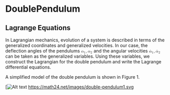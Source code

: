 # DoublePendulum
## Lagrange Equations

In Lagrangian mechanics, evolution of a system is described in terms of the generalized coordinates and generalized velocities. In our case, the deflection angles of the pendulums <math xmlns="http://www.w3.org/1998/Math/MathML" data-semantic-type="punctuated" data-semantic-role="sequence" data-semantic-id="7" data-semantic-children="2,3,6" data-semantic-content="3" data-semantic-speech="alpha 1 comma alpha 2">
  <mrow data-mjx-texclass="ORD">
    <msub data-semantic-type="subscript" data-semantic-role="greekletter" data-semantic-id="2" data-semantic-children="0,1" data-semantic-parent="7">
      <mi data-semantic-type="identifier" data-semantic-role="greekletter" data-semantic-font="italic" data-semantic-annotation="clearspeak:simple" data-semantic-id="0" data-semantic-parent="2">&#x3B1;</mi>
      <mn data-semantic-type="number" data-semantic-role="integer" data-semantic-font="normal" data-semantic-annotation="clearspeak:simple" data-semantic-id="1" data-semantic-parent="2">1</mn>
    </msub>
  </mrow>
  <mo data-semantic-type="punctuation" data-semantic-role="comma" data-semantic-id="3" data-semantic-parent="7" data-semantic-operator="punctuated">,</mo>
  <mrow data-mjx-texclass="ORD">
    <msub data-semantic-type="subscript" data-semantic-role="greekletter" data-semantic-id="6" data-semantic-children="4,5" data-semantic-parent="7">
      <mi data-semantic-type="identifier" data-semantic-role="greekletter" data-semantic-font="italic" data-semantic-annotation="clearspeak:simple" data-semantic-id="4" data-semantic-parent="6">&#x3B1;</mi>
      <mn data-semantic-type="number" data-semantic-role="integer" data-semantic-font="normal" data-semantic-annotation="clearspeak:simple" data-semantic-id="5" data-semantic-parent="6">2</mn>
    </msub>
  </mrow>
</math> and the angular velocities <math xmlns="http://www.w3.org/1998/Math/MathML" data-semantic-type="punctuated" data-semantic-role="sequence" data-semantic-id="11" data-semantic-children="4,5,10" data-semantic-content="5" data-semantic-speech="ModifyingAbove alpha With dot Subscript 1 Baseline comma ModifyingAbove alpha With dot Subscript 2 Baseline">
  <mrow data-mjx-texclass="ORD">
    <msub data-semantic-type="subscript" data-semantic-role="greekletter" data-semantic-id="4" data-semantic-children="2,3" data-semantic-parent="11">
      <mrow data-mjx-texclass="ORD">
        <mover data-semantic-type="overscore" data-semantic-role="greekletter" data-semantic-id="2" data-semantic-children="0,1" data-semantic-parent="4">
          <mi data-semantic-type="identifier" data-semantic-role="greekletter" data-semantic-font="italic" data-semantic-annotation="clearspeak:simple" data-semantic-id="0" data-semantic-parent="2">&#x3B1;</mi>
          <mo data-semantic-type="operator" data-semantic-role="overaccent" data-semantic-annotation="accent:unknown" data-semantic-id="1" data-semantic-parent="2">&#x2D9;</mo>
        </mover>
      </mrow>
      <mn data-semantic-type="number" data-semantic-role="integer" data-semantic-font="normal" data-semantic-annotation="clearspeak:simple" data-semantic-id="3" data-semantic-parent="4">1</mn>
    </msub>
  </mrow>
  <mo data-semantic-type="punctuation" data-semantic-role="comma" data-semantic-id="5" data-semantic-parent="11" data-semantic-operator="punctuated">,</mo>
  <mrow data-mjx-texclass="ORD">
    <msub data-semantic-type="subscript" data-semantic-role="greekletter" data-semantic-id="10" data-semantic-children="8,9" data-semantic-parent="11">
      <mrow data-mjx-texclass="ORD">
        <mover data-semantic-type="overscore" data-semantic-role="greekletter" data-semantic-id="8" data-semantic-children="6,7" data-semantic-parent="10">
          <mi data-semantic-type="identifier" data-semantic-role="greekletter" data-semantic-font="italic" data-semantic-annotation="clearspeak:simple" data-semantic-id="6" data-semantic-parent="8">&#x3B1;</mi>
          <mo data-semantic-type="operator" data-semantic-role="overaccent" data-semantic-annotation="accent:unknown" data-semantic-id="7" data-semantic-parent="8">&#x2D9;</mo>
        </mover>
      </mrow>
      <mn data-semantic-type="number" data-semantic-role="integer" data-semantic-font="normal" data-semantic-annotation="clearspeak:simple" data-semantic-id="9" data-semantic-parent="10">2</mn>
    </msub>
  </mrow>
</math>
 can be taken as the generalized variables. Using these variables, we construct the Lagrangian for the double pendulum and write the Lagrange differential equations.

A simplified model of the double pendulum is shown in Figure 1.

[![Alt text](https://math24.net/images/double-pendulum1.svg)
https://math24.net/images/double-pendulum1.svg


